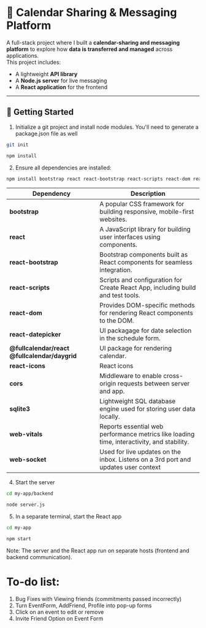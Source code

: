 # 📅 Calendar Sharing & Messaging Platform

A full-stack project where I built a **calendar-sharing and messaging platform** to explore how **data is transferred and managed** across applications.  
This project includes:
- A lightweight **API library**  
- A **Node.js server** for live messaging  
- A **React application** for the frontend  

---

## 🚀 Getting Started

1. Initialize a git project and install node modules. You'll need to generate a package.json file as well
```bash
git init
```
```bash
npm install
```
2. Ensure all dependencies are installed:

```bash
npm install bootstrap react react-bootstrap react-scripts react-dom react-datepicker cors sqlite3 web-vitals react-time-picker react-icons ws
```
| Dependency         |Description                                                                 |
|-------------------|-----------------------------------------------------------------------------|
| **bootstrap**      | A popular CSS framework for building responsive, mobile-first websites.     |
| **react**          | A JavaScript library for building user interfaces using components.         |
| **react-bootstrap**| Bootstrap components built as React components for seamless integration.    |
| **react-scripts**  | Scripts and configuration for Create React App, including build and test tools. |
| **react-dom**      | Provides DOM-specific methods for rendering React components to the DOM.    |
|**react-datepicker**| UI packagage for date selection in the schedule form. |
|**@fullcalendar/react @fullcalendar/daygrid**| UI package for rendering calendar. | 
|**react-icons**| React icons |
| **cors**           | Middleware to enable cross-origin requests between server and app.          |
| **sqlite3**        | Lightweight SQL database engine used for storing user data locally.         |
| **web-vitals**     | Reports essential web performance metrics like loading time, interactivity, and stability. |
| **web-socket**| Used for live updates on the inbox. Listens on a 3rd port and updates user context |



4.  Start the server
```bash 
cd my-app/backend
```
```bash
node server.js
```
5. In a separate terminal, start the React app
```bash
cd my-app
```
```bash
npm start
```

Note: The server and the React app run on separate hosts (frontend and backend communication).


# To-do list:
1. Bug Fixes with Viewing friends (commitments passed incorrectly)
2. Turn EventForm, AddFriend, Profile into pop-up forms
3. Click on an event to edit or remove
4. Invite Friend Option on Event Form
